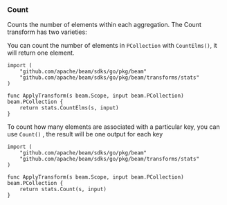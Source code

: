 ### Count

Counts the number of elements within each aggregation. The Count transform has two varieties:

You can count the number of elements in ```PCollection``` with ```CountElms()```, it will return one element.

```
import (
	"github.com/apache/beam/sdks/go/pkg/beam"
	"github.com/apache/beam/sdks/go/pkg/beam/transforms/stats"
)

func ApplyTransform(s beam.Scope, input beam.PCollection) beam.PCollection {
	return stats.CountElms(s, input)
}
```

To count how many elements are associated with a particular key, you can use ```Count()``` , the result will be one output for each key

```
import (
	"github.com/apache/beam/sdks/go/pkg/beam"
	"github.com/apache/beam/sdks/go/pkg/beam/transforms/stats"
)

func ApplyTransform(s beam.Scope, input beam.PCollection) beam.PCollection {
	return stats.Count(s, input)
}
```